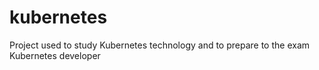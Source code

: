 # kubernetes
Project used to study Kubernetes technology and to prepare to the exam Kubernetes developer
